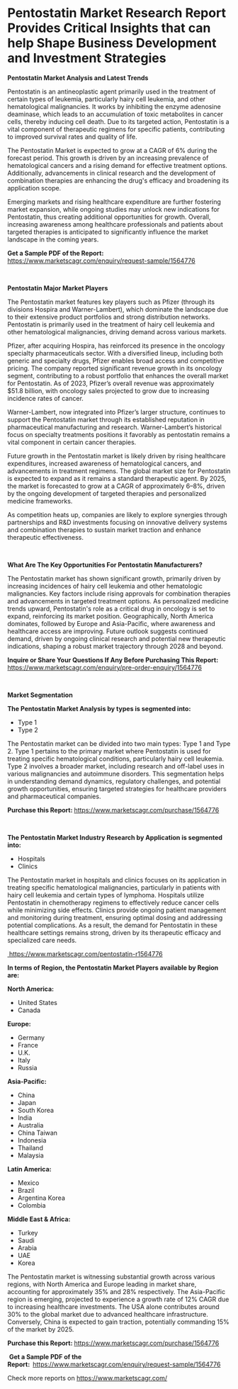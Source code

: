 <p><h1>Pentostatin Market Research Report Provides Critical Insights that can help Shape Business Development and Investment Strategies</h1></p><p><strong>Pentostatin Market Analysis and Latest Trends</strong></p>
<p><p>Pentostatin is an antineoplastic agent primarily used in the treatment of certain types of leukemia, particularly hairy cell leukemia, and other hematological malignancies. It works by inhibiting the enzyme adenosine deaminase, which leads to an accumulation of toxic metabolites in cancer cells, thereby inducing cell death. Due to its targeted action, Pentostatin is a vital component of therapeutic regimens for specific patients, contributing to improved survival rates and quality of life.</p><p>The Pentostatin Market is expected to grow at a CAGR of 6% during the forecast period. This growth is driven by an increasing prevalence of hematological cancers and a rising demand for effective treatment options. Additionally, advancements in clinical research and the development of combination therapies are enhancing the drug's efficacy and broadening its application scope. </p><p>Emerging markets and rising healthcare expenditure are further fostering market expansion, while ongoing studies may unlock new indications for Pentostatin, thus creating additional opportunities for growth. Overall, increasing awareness among healthcare professionals and patients about targeted therapies is anticipated to significantly influence the market landscape in the coming years.</p></p>
<p><strong>Get a Sample PDF of the Report:&nbsp;</strong> <a href="https://www.marketscagr.com/enquiry/request-sample/1564776?utm_campaign=2480&utm_medium=2&utm_source=Github&utm_content=ia&utm_term=08032025&utm_id=pentostatin">https://www.marketscagr.com/enquiry/request-sample/1564776</a></p>
<p>&nbsp;</p>
<p><strong>Pentostatin Major Market Players</strong></p>
<p><p>The Pentostatin market features key players such as Pfizer (through its divisions Hospira and Warner-Lambert), which dominate the landscape due to their extensive product portfolios and strong distribution networks. Pentostatin is primarily used in the treatment of hairy cell leukemia and other hematological malignancies, driving demand across various markets.</p><p>Pfizer, after acquiring Hospira, has reinforced its presence in the oncology specialty pharmaceuticals sector. With a diversified lineup, including both generic and specialty drugs, Pfizer enables broad access and competitive pricing. The company reported significant revenue growth in its oncology segment, contributing to a robust portfolio that enhances the overall market for Pentostatin. As of 2023, Pfizer’s overall revenue was approximately $51.8 billion, with oncology sales projected to grow due to increasing incidence rates of cancer.</p><p>Warner-Lambert, now integrated into Pfizer’s larger structure, continues to support the Pentostatin market through its established reputation in pharmaceutical manufacturing and research. Warner-Lambert’s historical focus on specialty treatments positions it favorably as pentostatin remains a vital component in certain cancer therapies.</p><p>Future growth in the Pentostatin market is likely driven by rising healthcare expenditures, increased awareness of hematological cancers, and advancements in treatment regimens. The global market size for Pentostatin is expected to expand as it remains a standard therapeutic agent. By 2025, the market is forecasted to grow at a CAGR of approximately 6–8%, driven by the ongoing development of targeted therapies and personalized medicine frameworks.</p><p>As competition heats up, companies are likely to explore synergies through partnerships and R&D investments focusing on innovative delivery systems and combination therapies to sustain market traction and enhance therapeutic effectiveness.</p></p>
<p>&nbsp;</p>
<p><strong>What Are The Key Opportunities For Pentostatin Manufacturers?</strong></p>
<p><p>The Pentostatin market has shown significant growth, primarily driven by increasing incidences of hairy cell leukemia and other hematologic malignancies. Key factors include rising approvals for combination therapies and advancements in targeted treatment options. As personalized medicine trends upward, Pentostatin's role as a critical drug in oncology is set to expand, reinforcing its market position. Geographically, North America dominates, followed by Europe and Asia-Pacific, where awareness and healthcare access are improving. Future outlook suggests continued demand, driven by ongoing clinical research and potential new therapeutic indications, shaping a robust market trajectory through 2028 and beyond.</p></p>
<p><strong>Inquire or Share Your Questions If Any Before Purchasing This Report:</strong> <a href="https://www.marketscagr.com/enquiry/pre-order-enquiry/1564776?utm_campaign=2480&utm_medium=2&utm_source=Github&utm_content=ia&utm_term=08032025&utm_id=pentostatin">https://www.marketscagr.com/enquiry/pre-order-enquiry/1564776</a></p>
<p>&nbsp;</p>
<p><strong>Market Segmentation</strong></p>
<p><strong>The Pentostatin Market Analysis by types is segmented into:</strong></p>
<p><ul><li>Type 1</li><li>Type 2</li></ul></p>
<p><p>The Pentostatin market can be divided into two main types: Type 1 and Type 2. Type 1 pertains to the primary market where Pentostatin is used for treating specific hematological conditions, particularly hairy cell leukemia. Type 2 involves a broader market, including research and off-label uses in various malignancies and autoimmune disorders. This segmentation helps in understanding demand dynamics, regulatory challenges, and potential growth opportunities, ensuring targeted strategies for healthcare providers and pharmaceutical companies.</p></p>
<p><strong>Purchase this Report:&nbsp;</strong><a href="https://www.marketscagr.com/purchase/1564776?utm_campaign=2480&utm_medium=2&utm_source=Github&utm_content=ia&utm_term=08032025&utm_id=pentostatin">https://www.marketscagr.com/purchase/1564776</a></p>
<p>&nbsp;</p>
<p><strong>The Pentostatin Market Industry Research by Application is segmented into:</strong></p>
<p><ul><li>Hospitals</li><li>Clinics</li></ul></p>
<p><p>The Pentostatin market in hospitals and clinics focuses on its application in treating specific hematological malignancies, particularly in patients with hairy cell leukemia and certain types of lymphoma. Hospitals utilize Pentostatin in chemotherapy regimens to effectively reduce cancer cells while minimizing side effects. Clinics provide ongoing patient management and monitoring during treatment, ensuring optimal dosing and addressing potential complications. As a result, the demand for Pentostatin in these healthcare settings remains strong, driven by its therapeutic efficacy and specialized care needs.</p></p>
<p><a href="https://www.marketscagr.com/pentostatin-r1564776?utm_campaign=2480&utm_medium=2&utm_source=Github&utm_content=ia&utm_term=08032025&utm_id=pentostatin">&nbsp;https://www.marketscagr.com/pentostatin-r1564776</a></p>
<p><strong>In terms of Region, the Pentostatin Market Players available by Region are:</strong></p>
<p>
    <p> <strong> North America: </strong>
        <ul>
            <li>United States</li>
            <li>Canada</li>
        </ul>
        </p> 
    <p> <strong> Europe: </strong>
        <ul>
            <li>Germany</li>
            <li>France</li>
            <li>U.K.</li>
            <li>Italy</li>
            <li>Russia</li>
        </ul>
        </p> 
    <p> <strong> Asia-Pacific: </strong>
        <ul>
            <li>China</li>
            <li>Japan</li>
            <li>South Korea</li>
            <li>India</li>
            <li>Australia</li>
            <li>China Taiwan</li>
            <li>Indonesia</li>
            <li>Thailand</li>
            <li>Malaysia</li>
        </ul>
        </p> 
    <p> <strong> Latin America: </strong>
        <ul>
            <li>Mexico</li>
            <li>Brazil</li>
            <li>Argentina Korea</li>
            <li>Colombia</li>
        </ul>
        </p> 
    <p> <strong> Middle East & Africa: </strong>
        <ul>
            <li>Turkey</li>
            <li>Saudi</li>
            <li>Arabia</li>
            <li>UAE</li>
            <li>Korea</li>
        </ul>
    </p>
    </p>
<p><p>The Pentostatin market is witnessing substantial growth across various regions, with North America and Europe leading in market share, accounting for approximately 35% and 28% respectively. The Asia-Pacific region is emerging, projected to experience a growth rate of 12% CAGR due to increasing healthcare investments. The USA alone contributes around 30% to the global market due to advanced healthcare infrastructure. Conversely, China is expected to gain traction, potentially commanding 15% of the market by 2025.</p></p>
<p><strong>Purchase this Report: </strong><a href="https://www.marketscagr.com/purchase/1564776?utm_campaign=2480&utm_medium=2&utm_source=Github&utm_content=ia&utm_term=08032025&utm_id=pentostatin">https://www.marketscagr.com/purchase/1564776</a></p>
<p>&nbsp;<strong>Get a Sample PDF of the Report:&nbsp;&nbsp;</strong><a href="https://www.marketscagr.com/enquiry/request-sample/1564776?utm_campaign=2480&utm_medium=2&utm_source=Github&utm_content=ia&utm_term=08032025&utm_id=pentostatin">https://www.marketscagr.com/enquiry/request-sample/1564776</a></p>
<p><strong></strong></p>
<p>Check more reports on <a href="https://www.marketscagr.com/?utm_campaign=2480&utm_medium=2&utm_source=Github&utm_content=ia&utm_term=08032025&utm_id=pentostatin">https://www.marketscagr.com/</a></p>